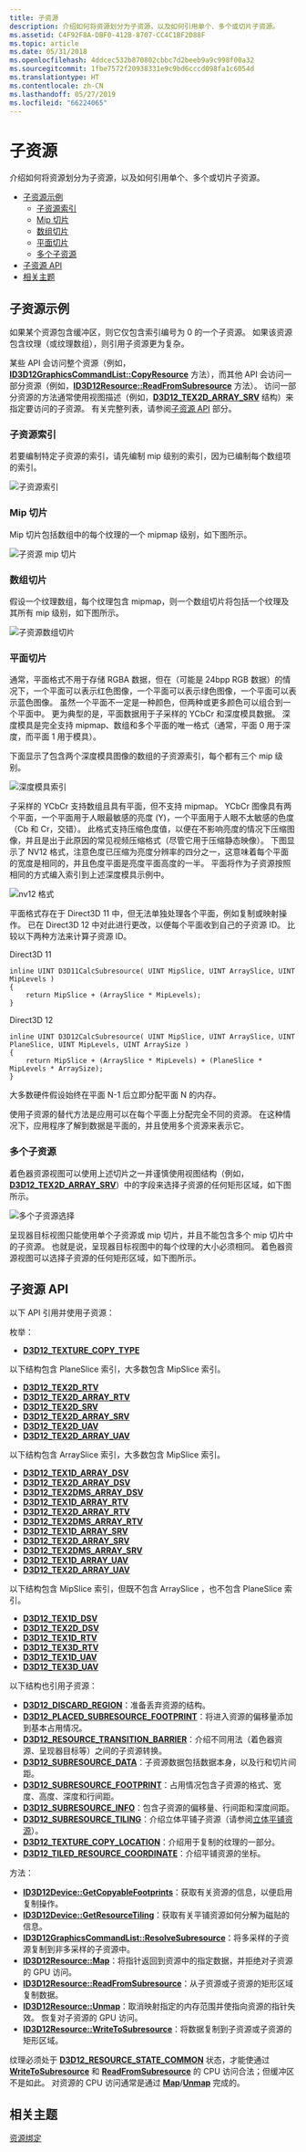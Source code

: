 ```yaml
---
title: 子资源
description: 介绍如何将资源划分为子资源，以及如何引用单个、多个或切片子资源。
ms.assetid: C4F92F8A-DBF0-412B-8707-CC4C1BF2D88F
ms.topic: article
ms.date: 05/31/2018
ms.openlocfilehash: 4ddcec532b870802cbbc7d2beeb9a9c998f00a32
ms.sourcegitcommit: 1fbe7572f20938331e9c9bd6cccd098fa1c6054d
ms.translationtype: HT
ms.contentlocale: zh-CN
ms.lasthandoff: 05/27/2019
ms.locfileid: "66224065"
---
```

# <a name="subresources"></a>子资源

介绍如何将资源划分为子资源，以及如何引用单个、多个或切片子资源。

-   [子资源示例](#example-subresources)
    -   [子资源索引](#subresource-indexing)
    -   [Mip 切片](#mip-slice)
    -   [数组切片](#array-slice)
    -   [平面切片](#plane-slice)
    -   [多个子资源](#multiple-subresources)
-   [子资源 API](#subresource-apis)
-   [相关主题](#related-topics)

## <a name="example-subresources"></a>子资源示例

如果某个资源包含缓冲区，则它仅包含索引编号为 0 的一个子资源。 如果该资源包含纹理（或纹理数组），则引用子资源更为复杂。

某些 API 会访问整个资源（例如，[**ID3D12GraphicsCommandList::CopyResource**](/windows/desktop/api/d3d12/nf-d3d12-id3d12graphicscommandlist-copyresource) 方法），而其他 API 会访问一部分资源（例如，[**ID3D12Resource::ReadFromSubresource**](/windows/desktop/api/d3d12/nf-d3d12-id3d12resource-readfromsubresource) 方法）。 访问一部分资源的方法通常使用视图描述（例如，[**D3D12\_TEX2D\_ARRAY\_SRV**](/windows/desktop/api/D3D12/ns-d3d12-d3d12_tex2d_array_srv) 结构）来指定要访问的子资源。 有关完整列表，请参阅[子资源 API](#subresource-apis) 部分。

### <a name="subresource-indexing"></a>子资源索引

若要编制特定子资源的索引，请先编制 mip 级别的索引，因为已编制每个数组项的索引。

![子资源索引](images/subresource-index.png)

### <a name="mip-slice"></a>Mip 切片

Mip 切片包括数组中的每个纹理的一个 mipmap 级别，如下图所示。

![子资源 mip 切片](images/subresource-mip-slice.png)

### <a name="array-slice"></a>数组切片

假设一个纹理数组，每个纹理包含 mipmap，则一个数组切片将包括一个纹理及其所有 mip 级别，如下图所示。

![子资源数组切片](images/subresource-array-slices.png)

### <a name="plane-slice"></a>平面切片

通常，平面格式不用于存储 RGBA 数据，但在（可能是 24bpp RGB 数据）的情况下，一个平面可以表示红色图像，一个平面可以表示绿色图像，一个平面可以表示蓝色图像。 虽然一个平面不一定是一种颜色，但两种或更多颜色可以组合到一个平面中。 更为典型的是，平面数据用于子采样的 YCbCr 和深度模具数据。 深度模具是完全支持 mipmap、数组和多个平面的唯一格式（通常，平面 0 用于深度，而平面 1 用于模具）。

下面显示了包含两个深度模具图像的数组的子资源索引，每个都有三个 mip 级别。

![深度模具索引](images/depth-stencil-indexing.png)

子采样的 YCbCr 支持数组且具有平面，但不支持 mipmap。 YCbCr 图像具有两个平面，一个平面用于人眼最敏感的亮度 (Y)，一个平面用于人眼不太敏感的色度（Cb 和 Cr，交错）。 此格式支持压缩色度值，以便在不影响亮度的情况下压缩图像，并且是出于此原因的常见视频压缩格式（尽管它用于压缩静态映像）。 下图显示了 NV12 格式，注意色度已压缩为亮度分辨率的四分之一，这意味着每个平面的宽度是相同的，并且色度平面是亮度平面高度的一半。 平面将作为子资源按照相同的方式编入索引到上述深度模具示例中。

![nv12 格式](images/ycbcr.png)

平面格式存在于 Direct3D 11 中，但无法单独处理各个平面，例如复制或映射操作。 已在 Direct3D 12 中对此进行更改，以便每个平面收到自己的子资源 ID。 比较以下两种方法来计算子资源 ID。

Direct3D 11

``` syntax
inline UINT D3D11CalcSubresource( UINT MipSlice, UINT ArraySlice, UINT MipLevels )
{
    return MipSlice + (ArraySlice * MipLevels); 
}
```

Direct3D 12

``` syntax
inline UINT D3D12CalcSubresource( UINT MipSlice, UINT ArraySlice, UINT PlaneSlice, UINT MipLevels, UINT ArraySize )
{ 
    return MipSlice + (ArraySlice * MipLevels) + (PlaneSlice * MipLevels * ArraySize); 
}
```

大多数硬件假设始终在平面 N-1 后立即分配平面 N 的内存。

使用子资源的替代方法是应用可以在每个平面上分配完全不同的资源。 在这种情况下，应用程序了解到数据是平面的，并且使用多个资源来表示它。

### <a name="multiple-subresources"></a>多个子资源

着色器资源视图可以使用上述切片之一并谨慎使用视图结构（例如，[**D3D12\_TEX2D\_ARRAY\_SRV**](/windows/desktop/api/D3D12/ns-d3d12-d3d12_tex2d_array_srv)）中的字段来选择子资源的任何矩形区域，如下图所示。

![多个子资源选择](images/subresource-multiple.png)

呈现器目标视图只能使用单个子资源或 mip 切片，并且不能包含多个 mip 切片中的子资源。 也就是说，呈现器目标视图中的每个纹理的大小必须相同。 着色器资源视图可以选择子资源的任何矩形区域，如下图所示。

## <a name="subresource-apis"></a>子资源 API

以下 API 引用并使用子资源：

枚举：

-   [**D3D12\_TEXTURE\_COPY\_TYPE**](/windows/desktop/api/d3d12/ne-d3d12-d3d12_texture_copy_type)

以下结构包含 PlaneSlice  索引，大多数包含 MipSlice  索引。

-   [**D3D12\_TEX2D\_RTV**](/windows/desktop/api/D3D12/ns-d3d12-d3d12_tex2d_rtv)
-   [**D3D12\_TEX2D\_ARRAY\_RTV**](/windows/desktop/api/D3D12/ns-d3d12-d3d12_tex2d_array_rtv)
-   [**D3D12\_TEX2D\_SRV**](/windows/desktop/api/D3D12/ns-d3d12-d3d12_tex2d_srv)
-   [**D3D12\_TEX2D\_ARRAY\_SRV**](/windows/desktop/api/D3D12/ns-d3d12-d3d12_tex2d_array_srv)
-   [**D3D12\_TEX2D\_UAV**](/windows/desktop/api/D3D12/ns-d3d12-d3d12_tex2d_uav)
-   [**D3D12\_TEX2D\_ARRAY\_UAV**](/windows/desktop/api/D3D12/ns-d3d12-d3d12_tex2d_array_uav)

以下结构包含 ArraySlice  索引，大多数包含 MipSlice  索引。

-   [**D3D12\_TEX1D\_ARRAY\_DSV**](/windows/desktop/api/D3D12/ns-d3d12-d3d12_tex1d_array_dsv)
-   [**D3D12\_TEX2D\_ARRAY\_DSV**](/windows/desktop/api/D3D12/ns-d3d12-d3d12_tex2d_array_dsv)
-   [**D3D12\_TEX2DMS\_ARRAY\_DSV**](/windows/desktop/api/D3D12/ns-d3d12-d3d12_tex2dms_array_dsv)
-   [**D3D12\_TEX1D\_ARRAY\_RTV**](/windows/desktop/api/D3D12/ns-d3d12-d3d12_tex1d_array_rtv)
-   [**D3D12\_TEX2D\_ARRAY\_RTV**](/windows/desktop/api/D3D12/ns-d3d12-d3d12_tex2d_array_rtv)
-   [**D3D12\_TEX2DMS\_ARRAY\_RTV**](/windows/desktop/api/D3D12/ns-d3d12-d3d12_tex2dms_array_rtv)
-   [**D3D12\_TEX1D\_ARRAY\_SRV**](/windows/desktop/api/D3D12/ns-d3d12-d3d12_tex1d_array_srv)
-   [**D3D12\_TEX2D\_ARRAY\_SRV**](/windows/desktop/api/D3D12/ns-d3d12-d3d12_tex2d_array_srv)
-   [**D3D12\_TEX2DMS\_ARRAY\_SRV**](/windows/desktop/api/D3D12/ns-d3d12-d3d12_tex2dms_array_srv)
-   [**D3D12\_TEX1D\_ARRAY\_UAV**](/windows/desktop/api/D3D12/ns-d3d12-d3d12_tex1d_array_uav)
-   [**D3D12\_TEX2D\_ARRAY\_UAV**](/windows/desktop/api/D3D12/ns-d3d12-d3d12_tex2d_array_uav)

以下结构包含 MipSlice  索引，但既不包含 ArraySlice  ，也不包含 PlaneSlice  索引。

-   [**D3D12\_TEX1D\_DSV**](/windows/desktop/api/D3D12/ns-d3d12-d3d12_tex1d_dsv)
-   [**D3D12\_TEX2D\_DSV**](/windows/desktop/api/D3D12/ns-d3d12-d3d12_tex2d_dsv)
-   [**D3D12\_TEX1D\_RTV**](/windows/desktop/api/D3D12/ns-d3d12-d3d12_tex1d_rtv)
-   [**D3D12\_TEX3D\_RTV**](/windows/desktop/api/D3D12/ns-d3d12-d3d12_tex3d_rtv)
-   [**D3D12\_TEX1D\_UAV**](/windows/desktop/api/D3D12/ns-d3d12-d3d12_tex1d_uav)
-   [**D3D12\_TEX3D\_UAV**](/windows/desktop/api/D3D12/ns-d3d12-d3d12_tex3d_uav)

以下结构也引用子资源：

-   [**D3D12\_DISCARD\_REGION**](/windows/desktop/api/d3d12/ns-d3d12-d3d12_discard_region)：准备丢弃资源的结构。
-   [**D3D12\_PLACED\_SUBRESOURCE\_FOOTPRINT**](/windows/desktop/api/d3d12/ns-d3d12-d3d12_placed_subresource_footprint)：将进入资源的偏移量添加到基本占用情况。
-   [**D3D12\_RESOURCE\_TRANSITION\_BARRIER**](/windows/desktop/api/d3d12/ns-d3d12-d3d12_resource_transition_barrier)：介绍不同用法（着色器资源、呈现器目标等）之间的子资源转换。
-   [**D3D12\_SUBRESOURCE\_DATA**](/windows/desktop/api/D3D12/ns-d3d12-d3d12_subresource_data)：子资源数据包括数据本身，以及行和切片间距。
-   [**D3D12\_SUBRESOURCE\_FOOTPRINT**](/windows/desktop/api/d3d12/ns-d3d12-d3d12_subresource_footprint)：占用情况包含子资源的格式、宽度、高度、深度和行间距。
-   [**D3D12\_SUBRESOURCE\_INFO**](/windows/desktop/api/D3D12/ns-d3d12-d3d12_subresource_info)：包含子资源的偏移量、行间距和深度间距。
-   [**D3D12\_SUBRESOURCE\_TILING**](/windows/desktop/api/D3D12/ns-d3d12-d3d12_subresource_tiling)：介绍立体平铺子资源（请参阅[立体平铺资源](volume-tiled-resources.md)）。
-   [**D3D12\_TEXTURE\_COPY\_LOCATION**](/windows/desktop/api/D3D12/ns-d3d12-d3d12_texture_copy_location)：介绍用于复制的纹理的一部分。
-   [**D3D12\_TILED\_RESOURCE\_COORDINATE**](/windows/desktop/api/D3D12/ns-d3d12-d3d12_tiled_resource_coordinate)：介绍平铺资源的坐标。

方法：

-   [**ID3D12Device::GetCopyableFootprints**](/windows/desktop/api/d3d12/nf-d3d12-id3d12device-getcopyablefootprints)：获取有关资源的信息，以便启用复制操作。
-   [**ID3D12Device::GetResourceTiling**](/windows/desktop/api/d3d12/nf-d3d12-id3d12device-getresourcetiling)：获取有关平铺资源如何分解为磁贴的信息。
-   [**ID3D12GraphicsCommandList::ResolveSubresource**](/windows/desktop/api/d3d12/nf-d3d12-id3d12graphicscommandlist-resolvesubresource)：将多采样的子资源复制到非多采样的子资源中。
-   [**ID3D12Resource::Map**](/windows/desktop/api/D3D12/nf-d3d12-id3d12resource-map)：将指针返回到资源中的指定数据，并拒绝对子资源的 GPU 访问。
-   [**ID3D12Resource::ReadFromSubresource**](/windows/desktop/api/d3d12/nf-d3d12-id3d12resource-readfromsubresource)：从子资源或子资源的矩形区域复制数据。
-   [**ID3D12Resource::Unmap**](/windows/desktop/api/D3D12/nf-d3d12-id3d12resource-unmap)：取消映射指定的内存范围并使指向资源的指针失效。 恢复对子资源的 GPU 访问。
-   [**ID3D12Resource::WriteToSubresource**](/windows/desktop/api/d3d12/nf-d3d12-id3d12resource-writetosubresource)：将数据复制到子资源或子资源的矩形区域。

纹理必须处于 [**D3D12\_RESOURCE\_STATE\_COMMON**](/windows/desktop/api/D3D12/ne-d3d12-d3d12_resource_states) 状态，才能使通过 [**WriteToSubresource**](/windows/desktop/api/d3d12/nf-d3d12-id3d12resource-writetosubresource) 和 [**ReadFromSubresource**](/windows/desktop/api/d3d12/nf-d3d12-id3d12resource-readfromsubresource) 的 CPU 访问合法；但缓冲区不是如此。 对资源的 CPU 访问通常是通过 [**Map**](/windows/desktop/api/D3D12/nf-d3d12-id3d12resource-map)/[**Unmap**](/windows/desktop/api/D3D12/nf-d3d12-id3d12resource-unmap) 完成的。

## <a name="related-topics"></a>相关主题

<dl> <dt>

[资源绑定](resource-binding.md)
</dt> </dl>

 

 





